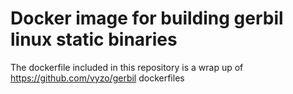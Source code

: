 # Docker image for building gerbil linux static binaries

The dockerfile included in this repository is a wrap up of https://github.com/vyzo/gerbil dockerfiles
